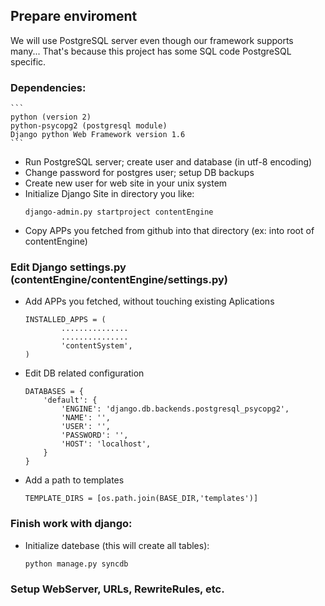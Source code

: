 ## Prepare enviroment
We will use PostgreSQL server even though our framework supports many...
That's because this project has some SQL code PostgreSQL specific.
### Dependencies:
    ```
    python (version 2)
    python-psycopg2	(postgresql module)
    Django python Web Framework version 1.6
    ```
 * Run PostgreSQL server; create user and database (in utf-8 encoding)
 * Change password for postgres user; setup DB backups
 * Create new user for web site in your unix system
 * Initialize Django Site in directory you like:
    ```
    django-admin.py startproject contentEngine
    ```
 * Copy APPs you fetched from github into that directory (ex: into root of contentEngine)

### Edit Django settings.py (contentEngine/contentEngine/settings.py)
 * Add APPs you fetched, without touching existing Aplications
    ```
    INSTALLED_APPS = (
            ...............
            ...............
            'contentSystem',
    )
    ```
 * Edit DB related configuration
    ```
    DATABASES = {
        'default': {
            'ENGINE': 'django.db.backends.postgresql_psycopg2',
            'NAME': '',
            'USER': '',
            'PASSWORD': '',
            'HOST': 'localhost',
        }
    }
    ```
 * Add a path to templates
    ```
    TEMPLATE_DIRS = [os.path.join(BASE_DIR,'templates')]
    ```
### Finish work with django:
 * Initialize datebase (this will create all tables):
    ```
    python manage.py syncdb
    ```
### Setup WebServer, URLs, RewriteRules, etc.
  
